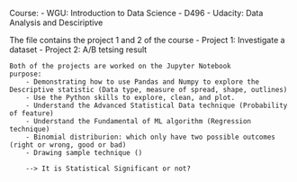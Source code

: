 Course: 
    - WGU: Introduction to Data Science - D496
    - Udacity: Data Analysis and Desciriptive


The file contains the project 1 and 2 of the course
    - Project 1: Investigate a dataset
    - Project 2: A/B tetsing result

    Both of the projects are worked on the Jupyter Notebook 
    purpose: 
        - Demonstrating how to use Pandas and Numpy to explore the Descriptive statistic (Data type, measure of spread, shape, outlines)
        - Use the Python skills to explore, clean, and plot. 
        - Understand the Advanced Statistical Data technique (Probability of feature)
        - Understand the Fundamental of ML algorithm (Regression technique)
        - Binomial distriburion: which only have two possible outcomes (right or wrong, good or bad)
        - Drawing sample technique ()

        --> It is Statistical Significant or not?